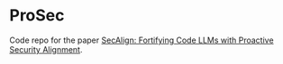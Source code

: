 # ProSec

Code repo for the paper [SecAlign: Fortifying Code LLMs with Proactive Security Alignment]().
